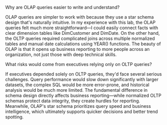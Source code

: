 Why are OLAP queries easier to write and understand?

OLAP queries are simpler to work with because they use a star schema design that's naturally intuitive. In my experience with this lab, the OLAP queries felt much more straightforward—I could easily connect facts with clear dimension tables like DimCustomer and DimDate. On the other hand, the OLTP queries required complicated joins across multiple normalized tables and manual date calculations using YEAR() functions. The beauty of OLAP is that it opens up business reporting to more people across an organization, not just those with deep technical skills.

What risks would come from executives relying only on OLTP queries?

If executives depended solely on OLTP queries, they'd face several serious challenges. Query performance would slow down significantly with larger datasets, the complex SQL would be more error-prone, and historical analysis would be much more limited. The fundamental difference in schema design directly affects business reporting—while normalized OLTP schemas protect data integrity, they create hurdles for reporting. Meanwhile, OLAP's star schema prioritizes query speed and business intelligence, which ultimately supports quicker decisions and better trend spotting.
